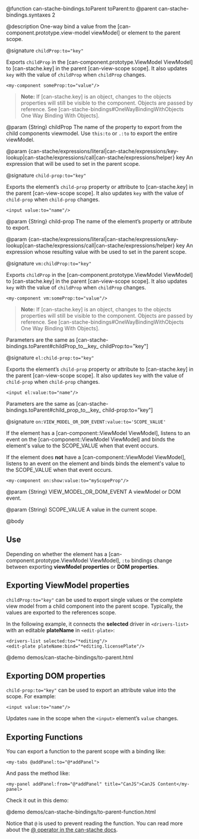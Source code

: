 @function can-stache-bindings.toParent toParent:to
@parent can-stache-bindings.syntaxes 2

@description One-way bind a value from the [can-component.prototype.view-model viewModel] or element to the parent scope.

@signature `childProp:to="key"`

Exports `childProp` in the [can-component.prototype.ViewModel ViewModel] to [can-stache.key] in the parent [can-view-scope scope]. It also updates
`key` with the value of `childProp` when `childProp` changes.

```
<my-component someProp:to="value"/>
```

> __Note:__ If [can-stache.key] is an object, changes to the objects properties will still be visible to the component. Objects are passed by reference. See [can-stache-bindings#OneWayBindingWithObjects One Way Binding With Objects].

@param {String} childProp The name of the property to export from the
child components viewmodel. Use `this:to` or `.:to` to export the entire viewModel.

@param {can-stache/expressions/literal|can-stache/expressions/key-lookup|can-stache/expressions/call|can-stache/expressions/helper} key An expression that will be used to set in the parent scope.

@signature `child-prop:to="key"`

  Exports the element’s `child-prop` property or attribute to [can-stache.key] in the parent [can-view-scope scope]. It also updates
  `key` with the value of `child-prop` when `child-prop` changes.

  ```
  <input value:to="name"/>
  ```

  @param {String} child-prop The name of the element’s property or attribute to export.

  @param {can-stache/expressions/literal|can-stache/expressions/key-lookup|can-stache/expressions/call|can-stache/expressions/helper} key An expression whose resulting value with be used to set in the parent scope.

@signature `vm:childProp:to="key"`

Exports `childProp` in the [can-component.prototype.ViewModel ViewModel] to [can-stache.key] in the parent [can-view-scope scope]. It also updates
`key` with the value of `childProp` when `childProp` changes.

```
<my-component vm:someProp:to="value"/>
```

> __Note:__ If [can-stache.key] is an object, changes to the objects properties will still be visible to the component. Objects are passed by reference. See [can-stache-bindings#OneWayBindingWithObjects One Way Binding With Objects].

Parameters are the same as [can-stache-bindings.toParent#childProp_to__key_ childProp:to="key"]

@signature `el:child-prop:to="key"`

  Exports the element’s `child-prop` property or attribute to [can-stache.key] in the parent [can-view-scope scope]. It also updates
  `key` with the value of `child-prop` when `child-prop` changes.

  ```
  <input el:value:to="name"/>
  ```

Parameters are the same as [can-stache-bindings.toParent#child_prop_to__key_ child-prop:to="key"]

@signature `on:VIEW_MODEL_OR_DOM_EVENT:value:to='SCOPE_VALUE'`

If the element has a [can-component::ViewModel ViewModel], listens to an event on the [can-component::ViewModel ViewModel] and binds the element's value to the SCOPE_VALUE when that event occurs.

If the element does **not** have a [can-component::ViewModel ViewModel], listens to an event on the element and binds binds the element's value to the SCOPE_VALUE when that event occurs.

```
<my-component on:show:value:to="myScopeProp"/>
```

@param {String} VIEW_MODEL_OR_DOM_EVENT A viewModel or DOM event.

@param {String} SCOPE_VALUE A value in the current scope.


@body

## Use

Depending on whether the element has a [can-component.prototype.ViewModel ViewModel], `:to` bindings change
between exporting __viewModel properties__ or __DOM properties__.

## Exporting ViewModel properties

`childProp:to="key"` can be used to export single values or the complete view model from a
child component into the parent scope. Typically, the values are exported to the references scope.

In the following example, it connects the __selected__ driver in `<drivers-list>` with an editable __plateName__ in
`<edit-plate>`:

    <drivers-list selected:to="*editing"/>
    <edit-plate plateName:bind="*editing.licensePlate"/>

@demo demos/can-stache-bindings/to-parent.html

## Exporting DOM properties

`child-prop:to="key"` can be used to export an attribute value into the scope.  For example:

```
<input value:to="name"/>
```

Updates `name` in the scope when the `<input>` element’s `value` changes.

## Exporting Functions

You can export a function to the parent scope with a binding like:

```
<my-tabs @addPanel:to="@*addPanel">
```

And pass the method like:

```
<my-panel addPanel:from="@*addPanel" title="CanJS">CanJS Content</my-panel>
```

Check it out in this demo:

@demo demos/can-stache-bindings/to-parent-function.html

Notice that `@` is used to prevent reading the function. You can read more about the [@ operator in the can-stache docs](https://canjs.com/doc/can-stache/keys/at.html).
